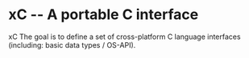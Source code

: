 xC -- A portable C interface
==

xC The goal is to define a set of cross-platform C language interfaces (including: basic data types / OS-API).


